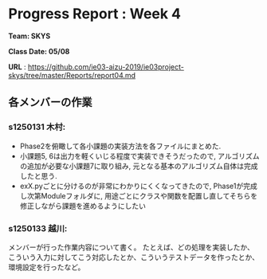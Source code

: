 # Progress Report : Week 4

**Team: SKYS**

**Class Date: 05/08**

**URL** : https://github.com/ie03-aizu-2019/ie03project-skys/tree/master/Reports/report04.md

## 各メンバーの作業

### s1250131 木村:

- Phase2を俯瞰して各小課題の実装方法を各ファイルにまとめた.
- 小課題5, 6は出力を軽くいじる程度で実装できそうだったので, アルゴリズムの追加が必要な小課題7に取り組み, 元となる基本のアルゴリズム自体は完成したと思う.
- exX.pyごとに分けるのが非常にわかりにくくなってきたので, Phase1が完成し次第Moduleフォルダに, 用途ごとにクラスや関数を配置し直してそちらを修正しながら課題を進めるようにしたい


### s1250133 越川:

メンバーが行った作業内容について書く。
たとえば、どの処理を実装したか、こういう入力に対してこう対応したとか、こういうテストデータを作ったとか、環境設定を行ったなど。

